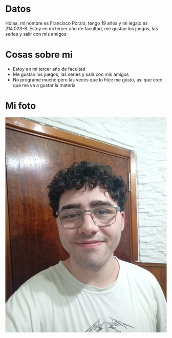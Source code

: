 # Datos

Holaa, mi nombre es Francisco Porzio, tengo 19 años y mi legajo es 214.023-8.
Estoy en mi tercer año de facultad, me gustan los juegos, las series y salir con mis amigos

# Cosas sobre mi

* Estoy en mi tercer año de facultad
* Me gustan los juegos, las series y salir con mis amigos
* No programe mucho pero las veces que lo hice me gusto, asi que creo que me va a gustar la materia

# Mi foto
![yo](https://github.com/pdepjm/2025-tp0-presentacion-fporzio0/blob/main/fotoPresentacion.jpg)

